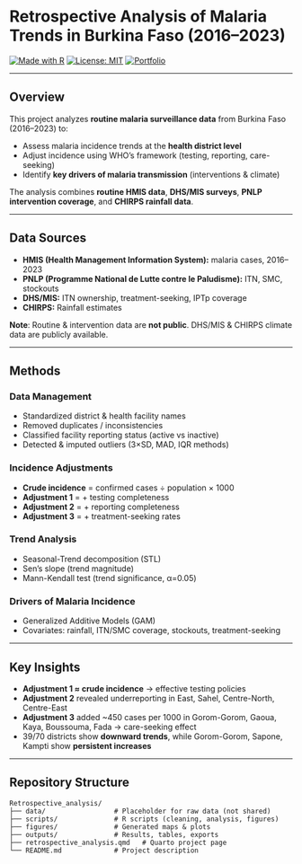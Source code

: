 # Retrospective Analysis of Malaria Trends in Burkina Faso (2016–2023)

[![Made with R](https://img.shields.io/badge/Made%20with-R-blue)](https://www.r-project.org/)
[![License: MIT](https://img.shields.io/badge/License-MIT-green.svg)](LICENSE)
[![Portfolio](https://img.shields.io/badge/Portfolio-Ousmane%20Diallo-orange)](https://ousmanerabi.github.io/projects/retrospective_analysis.html)

---

## Overview  
This project analyzes **routine malaria surveillance data** from Burkina Faso (2016–2023) to:  
- Assess malaria incidence trends at the **health district level**  
- Adjust incidence using WHO’s framework (testing, reporting, care-seeking)  
- Identify **key drivers of malaria transmission** (interventions & climate)  

The analysis combines **routine HMIS data**, **DHS/MIS surveys**, **PNLP intervention coverage**, and **CHIRPS rainfall data**.  

---

##  Data Sources  
- **HMIS (Health Management Information System):** malaria cases, 2016–2023  
- **PNLP (Programme National de Lutte contre le Paludisme):** ITN, SMC, stockouts  
- **DHS/MIS:** ITN ownership, treatment-seeking, IPTp coverage  
- **CHIRPS:** Rainfall estimates  

**Note**: Routine & intervention data are **not public**. DHS/MIS & CHIRPS climate data are publicly available.  

---

## Methods  

### Data Management  
- Standardized district & health facility names  
- Removed duplicates / inconsistencies  
- Classified facility reporting status (active vs inactive)  
- Detected & imputed outliers (3×SD, MAD, IQR methods)  

### Incidence Adjustments  
- **Crude incidence** = confirmed cases ÷ population × 1000  
- **Adjustment 1** = + testing completeness  
- **Adjustment 2** = + reporting completeness  
- **Adjustment 3** = + treatment-seeking rates  

### Trend Analysis  
- Seasonal-Trend decomposition (STL)  
- Sen’s slope (trend magnitude)  
- Mann-Kendall test (trend significance, α=0.05)  

### Drivers of Malaria Incidence  
- Generalized Additive Models (GAM)  
- Covariates: rainfall, ITN/SMC coverage, stockouts, treatment-seeking  

---

## Key Insights  
- **Adjustment 1 ≈ crude incidence** → effective testing policies  
- **Adjustment 2** revealed underreporting in East, Sahel, Centre-North, Centre-East  
- **Adjustment 3** added ~450 cases per 1000 in Gorom-Gorom, Gaoua, Kaya, Boussouma, Fada → care-seeking effect  
- 39/70 districts show **downward trends**, while Gorom-Gorom, Sapone, Kampti show **persistent increases**  

---

## Repository Structure  
```plaintext
Retrospective_analysis/
├── data/                 # Placeholder for raw data (not shared)
├── scripts/              # R scripts (cleaning, analysis, figures)
├── figures/              # Generated maps & plots
├── outputs/              # Results, tables, exports
├── retrospective_analysis.qmd   # Quarto project page
└── README.md             # Project description
